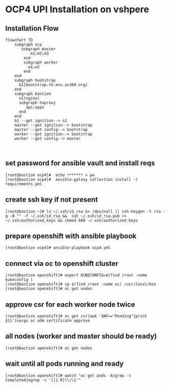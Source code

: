 # OCP4 UPI Installation on vshpere
## Installation Flow
```mermaid
flowchart TD
    subgraph ocp
       subgraph master
           m1;m2;m3
        end
        subgraph worker
          w1;w2
        end
    end
    subgraph bootstrap
      b1[bootstrap.tk.env.av360.org]
    end
    subgraph bastion
      n1(nginx)
      subgraph haproxy
         api;apps
      end
    end
    b1 --get ignition--> n1
    master --get ignition--> bootstrap
    master --get config--> bootstrap
    worker --get ignition--> bootstrap
    worker --get config--> master

    
```
## set password for ansible vault and install reqs
```
[root@bastion ocp4]#  echo ******* > pw
[root@bastion ocp4]#  ansible-galaxy collection install -r requirements.yml
 ```
 ## create ssh key if not present
 ```
[root@bastion ~]# ls ~/.ssh/id_rsa &> /dev/null || ssh-keygen -t rsa -q -N "" -f ~/.ssh/id_rsa &&  cat ~/.ssh/id_rsa.pub >> ~/.ssh/authorized_keys && chmod 600 ~/.ssh/authorized_keys
 ```
 
## prepare openshift with ansible playbook
```
[root@bastion ocp4]# ansible-playbook ocp4.yml   
 ```
 
 
## connect via oc to openshift cluster
```
[root@bastion openshift]# export KUBECONFIG=$(find /root -name kubeconfig )
[root@bastion openshift]# cp $(find /root -name oc) /usr/local/bin
[root@bastion openshift]# oc get nodes
 ```
 
## approve csr for each worker node twice
```
[root@bastion openshift]# oc get csr|awk '$NF=="Pending"{print $1}'|xargs oc adm certificate approve
 ```
 
## all nodes (worker and master should be ready)
```
[root@bastion openshift]# oc get nodes
 ```
## wait until all pods running and ready
```
[root@bastion openshift]# watch "oc get pods -A|grep -v Completed|egrep -v '([1-9])\/\1'"
```
